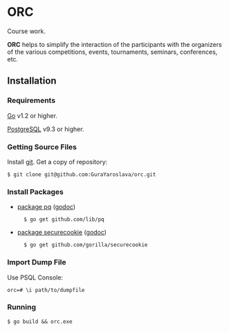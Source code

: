 ORC
===

Course work.

**ORC** helps to simplify the interaction of the participants with
the organizers of the various competitions, events, tournaments, seminars,
conferences, etc.

Installation
------------------------

### Requirements

[Go][1] v1.2 or higher.

[PostgreSQL][2] v9.3 or higher.

### Getting Source Files

Install [git][3]. Get a copy of repository:

    $ git clone git@github.com:GuraYaroslava/orc.git

### Install Packages

- [package pq][4] ([godoc](http://godoc.org/github.com/lib/pq))

        $ go get github.com/lib/pq

- [package securecookie][5] ([godoc](http://godoc.org/github.com/gorilla/securecookie))

        $ go get github.com/gorilla/securecookie

### Import Dump File

Use PSQL Console:

    orc=# \i path/to/dumpfile

### Running

    $ go build && orc.exe

[1]: https://golang.org
[2]: http://www.postgresql.org
[3]: http://git-scm.com
[4]: https://github.com/lib/pq
[5]: http://www.gorillatoolkit.org/pkg/securecookie
